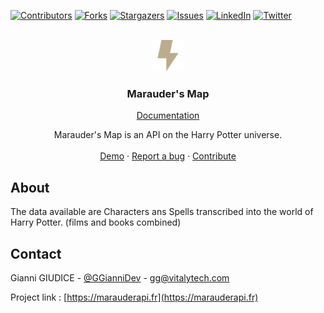<div id="top"></div>

[![Contributors][contributors-shield]][contributors-url]
[![Forks][forks-shield]][forks-url]
[![Stargazers][stars-shield]][stars-url]
[![Issues][issues-shield]][issues-url]
[![LinkedIn][linkedin-shield]][linkedin-url]
[![Twitter][twitter-shield]][twitter-url]

<!-- PROJECT LOGO -->
<br />
<div align="center">
  <a href="https://ping-contest.herokuapp.com">
    <img src="public/image/icon.png" alt="Logo" width="50">
  </a>

<h3 align="center">Marauder's Map</h3>

 <a href="https://marauderapi.fr/documentation">Documentation</a>

  <p align="center">
    Marauder's Map is an API on the Harry Potter universe.
    <br />
    <br />
    <a href="https://marauderapi.fr">Demo</a>
    ·
    <a href="https://github.com/vt-gianni/MarauderAPI/issues">Report a bug</a>
    ·
    <a href="https://github.com/vt-gianni/MarauderAPI/issues">Contribute</a>
  </p>
</div>

<!-- ABOUT THE PROJECT -->
## About

The data available are Characters ans Spells transcribed into the world of Harry Potter. (films and books combined)

<!-- CONTACT -->
## Contact

Gianni GIUDICE - [@GGianniDev](https://twitter.com/GGianniDev) - gg@vitalytech.com

Project link : [https://marauderapi.fr](https://marauderapi.fr)


<!-- MARKDOWN LINKS & IMAGES -->
<!-- https://www.markdownguide.org/basic-syntax/#reference-style-links -->
[contributors-shield]: https://img.shields.io/github/contributors/vt-gianni/MarauderAPI.svg?style=for-the-badge
[contributors-url]: https://github.com/vt-gianni/MarauderAPI/graphs/contributors
[forks-shield]: https://img.shields.io/github/forks/vt-gianni/MarauderAPI.svg?style=for-the-badge
[forks-url]: https://github.com/vt-gianni/MarauderAPI/network/members
[stars-shield]: https://img.shields.io/github/stars/vt-gianni/MarauderAPI.svg?style=for-the-badge
[stars-url]: https://github.com/vt-gianni/MarauderAPI/stargazers
[issues-shield]: https://img.shields.io/github/issues/vt-gianni/MarauderAPI.svg?style=for-the-badge
[issues-url]: https://github.com/vt-gianni/MarauderAPI/issues
[license-shield]: https://img.shields.io/github/license/vt-gianni/MarauderAPI.svg?style=for-the-badge
[license-url]: https://github.com/vt-gianni/MarauderAPI/blob/main/LICENSE.txt
[linkedin-shield]: https://img.shields.io/badge/-LinkedIn-black.svg?style=for-the-badge&logo=linkedin&colorB=555
[linkedin-url]: https://fr.linkedin.com/in/gianni-giudice-388b56157
[twitter-shield]: https://img.shields.io/badge/-Twitter-black.svg?style=for-the-badge&logo=Twitter&colorB=555
[twitter-url]: https://twitter.com/GGianniDev
[product-screenshot]: images/screenshot.png
